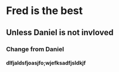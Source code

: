 # Fred is the best
## Unless Daniel is not invloved


### Change from Daniel

#### dlfjaldsfjoasjfo;wjefksadfjsldkjf
